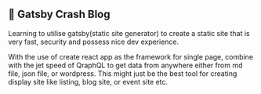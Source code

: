 ## 🚀 Gatsby Crash Blog

Learning to utilise gatsby(static site generator) to create a static site that is very fast, security and possess nice dev experience.

With the use of create react app as the framework for single page, combine with the jet speed of QraphQL to get data from anywhere either from md file, json file, or wordpress. This might just be the best tool for creating display site like listing, blog site, or event site etc.
